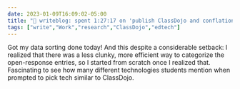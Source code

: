 ---date: 2023-01-09T16:09:02-05:00title: "📝 writeblog: spent 1:27:17 on 'publish ClassDojo and conflation of ed tech platforms study'"tags: ["write","Work","research","ClassDojo","edtech"]---Got my data sorting done today! And this despite a considerable setback: I realized that there was a less clunky, more efficient way to categorize the open-response entries, so I started from scratch once I realized that. Fascinating to see how many different technologies students mention when prompted to pick tech similar to ClassDojo.